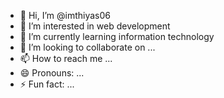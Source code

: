 - 👋 Hi, I’m @imthiyas06
- 👀 I’m interested in web development 
- 🌱 I’m currently learning information technology 
- 💞️ I’m looking to collaborate on ...
- 📫 How to reach me ...
- 😄 Pronouns: ...
- ⚡ Fun fact: ...

<!---
imthiyas06/imthiyas06 is a ✨ special ✨ repository because its `README.md` (this file) appears on your GitHub profile.
You can click the Preview link to take a look at your changes.
--->
